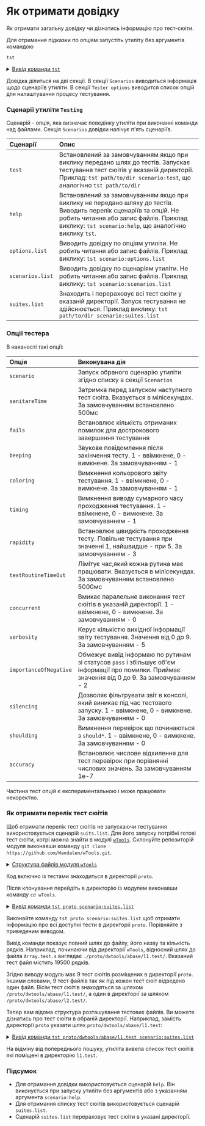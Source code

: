 # Як отримати довідку

Як отримати загальну довідку чи дізнатись інформацію про тест-сюіти.

Для отримання підказки по опціям запустіть утиліту без аргументів командою

```
tst
```

<details>
  <summary><u>Вивід команди <code>tst</code></u></summary>

```
[user@user ~]$ tst
Scenarios :
  test : run tests, default scenario
  help : get help
  options.list : list available options
  scenarios.list : list available scenarios
  suites.list : list available suites

Tester options
  scenario : Name of scenario to launch. To get scenarios list use scenario : "scenarios.list". Try: "node Some.test.js scenario:scenarios.list"
  sanitareTime : Delay between runs of test suites and after the last to get sure nothing throwen asynchronously later.
  fails : Maximum number of fails allowed before shutting down testing.
  beeping : Make diagnosticBeep sound after testing to let developer know it's done.
  coloring : Switch on/off coloring.
  timing : Switch on/off measuing of time.
  rapidity : How rapid teststing should be done. Increasing of the option decrase number of test routine to be executed. For rigorous testing 0 or 1 should be used. 5 for the fastest. Default is 3.
  routineTimeOut : Limits the time that each test routine can use. If execution of routine takes too long time then fail will be reaported and error throwen. Default is 5000 ms.
  concurrent : Runs test suite in parallel with other test suites.
  verbosity : Level of details of report. Zero for nothing, one for single line report, nine for maximum verbosity. Default is 5. Short-cut: "v". Try: "node Some.test.js v:2"
  importanceOfNegative : Increase verbosity of test checks which fails. It helps to see only fails and hide passes. Default is 9. Short-cut: "n".
  silencing : Hooking and silencing of object's of testing console output to make clean report of testing.
  shoulding : Switch on/off all should* tests checks.
  accuracy : Change default accuracy. Each test routine could have own accuracy, which cant be overwritten by this option.

```

</details>

Довідка ділиться на дві секції. В секції `Scenarios` виводиться інформація щодо сценаріїв утиліти. В секції `Tester options` виводится список опцій для налаштування процесу тестування.

### Сценарії утиліти `Testing`

Сценарій - опція, яка визначає поведінку утиліти при виконанні команди над файлами. Секція `Scenarios` довідки налічує п'ять сценаріїв.

| Сценарії         | Опис                                      |
|:-----------------|:------------------------------------------|
| `test`           | Встановлений за замовчуванням якщо при виклику передано шлях до тестів. Запускає тестування тест сюітів у вказаній директорії. Приклад: `tst path/to/dir scenario:test`, що аналогічно `tst path/to/dir` |
| `help`           | Встановлений за замовчуванням якщо при виклику не передано шляху до тестів. Виводить перелік сценаріїв та опцій. Не робить читання або запис файлів. Приклад виклику: `tst scenario:help`, що аналогічно виклику `tst`. |
| `options.list`   | Виводить довідку по опціям утиліти. Не робить читання або запис файлів. Приклад виклику: `tst scenario:options.list` |
| `scenarios.list` | Виводить довідку по сценаріям утиліти. Не робить читання або запис файлів. Приклад виклику: `tst scenario:scenarios.list` |
| `suites.list`     | Знаходить і перераховує всі тест сюіти у вказаній директорії. Запуск тестування не здійснюється. Приклад виклику: `tst path/to/dir scenario:suites.list` |

### Опції тестера

В наявності такі опції:

| Опція               | Виконувана дія                                                        |
|:--------------------|:----------------------------------------------------------------------|
| `scenario`          | Запуск обраного сценарію утиліти згідно списку в секції `Scenarios`   |
| `sanitareTime`      | Затримка перед запуском наступного тест сюіта. Вказується в мілісекундах. За замовчуванням встановлено 500мс |
| `fails`             | Встановлює кількість отриманих помилок для дострокового завершення тестування |
| `beeping`           | Звукове повідомлення після закінчення тесту. 1 - ввімкнене, 0 - вимкнене. За замовчуванням - 1 |
| `coloring`          | Вимкнення кольорового звіту тестування. 1 - ввімкнене, 0 - вимкнене. За замовчуванням - 1 |
| `timing`            | Вимкнення виводу сумарного часу проходження тестування. 1 - ввімкнене, 0 - вимкнене. За замовчуванням - 1 |
| `rapidity`          | Встановлює швидкість проходження тесту. Повільне тестування при значенні 1, найшвидше - при 5. За замовчуванням - 3 |
| `testRoutineTimeOut`| Лімітує час,який кожна рутина має працювати. Вказується в мілісекундах. За замовчуванням встановлено 5000мс |
| `concurrent`        | Вмикає паралельне виконання тест сюітів в указаній директорії. 1 - ввімкнене, 0 - вимкнене. За замовчуванням - 0 |
| `verbosity`         | Керує кількістю вихідної інформації звіту тестування. Значення від 0 до 9. За замовчуванням - 5 |
| `importanceOfNegative` | Обмежує вивід інформаю по рутинам зі статусов `pass` і збільшує об'єм інформації про помилки. Приймає значення від 0 до 9. За замовчуванням - 2 |
| `silencing`         | Дозволяє фільтрувати звіт в консолі, який виникає під час тестового запуску. 1 - ввімкнене, 0 - вимкнене. За замовчуванням - 0 |
| `shoulding`         | Вимкнення перевірок що починаються з `should*`. 1 - ввімкнене, 0 - вимкнене. За замовчуванням - 0 |
| `accuracy`          | Встановлює числове відхилення для тест перевірок при порівнянні числових значень. За замовчуванням 1е-7 |

Частина тест опцій є експериментальною і може працювати некоректно.

### Як отримати перелік тест сюітів

Щоб отримати перелік тест сюітів не запускаючи тестування використовується сценарій `suits.list`. Для його запуску потрібні готові тест сюіти, котрі можна знайти в модулі [`wTools`](<https://github.com/Wandalen/wTools>). Склонуйте репозиторій модуля виконавши команду `git clone https://github.com/Wandalen/wTools.git`.

<details>
  <summary><u>Структура файлів модуля <code>wTools</code></u></summary>

```
wTools
   ├── .git
   ├── doc
   ├── out
   ├── proto
   ├── sample
   ├── ...
   └── package.json

```

</details>

Код включно із тестами знаходиться в директорії `proto`.

Після клонування перейдіть в директорію із модулем виконавши команду `cd wTools`.

<details>
  <summary><u>Вивід команди <code>tst proto scenario:suites.list</code></u></summary>

```
[user@user ~]$ tst proto scenario:suites.list

/.../wTools/proto/dwtools/abase/l1.test/Array.test.s:19500 - enabled
/.../wTools/proto/dwtools/abase/l1.test/Diagnostics.test.s:309 - enabled
/.../wTools/proto/dwtools/abase/l1.test/Entity.test.s:808 - enabled
/.../wTools/proto/dwtools/abase/l1.test/Map.test.s:4034 - enabled
/.../wTools/proto/dwtools/abase/l1.test/Regexp.test.s:1749 - enabled
/.../wTools/proto/dwtools/abase/l1.test/Routine.test.s:1558 - enabled
/.../wTools/proto/dwtools/abase/l1.test/String.test.s:3887 - enabled
/.../wTools/proto/dwtools/abase/l1.test/Typing.test.s:97 - enabled
/.../wTools/proto/dwtools/abase/l2.test/StringTools.test.s:10462 - enabled
9 test suites

```

</details>

Виконайте команду `tst proto scenario:suites.list` щоб отримати інформацію про всі доступні тести в директорії `proto`. Порівняйте з приведеним виводом.

Вивід команди показує повний шлях до файлу, його назву та кількість рядків. Наприклад, починаючи від директорії `wTools`, відносний шлях до файла `Array.test.s` виглядає `./proto/dwtools/abase/l1.test/`. Вказаний тест файл містить 19500 рядків.

Згідно виводу модуль має 9 тест сюітів розміщених в директорії `proto`. Іншими словами, 9 тест файлів так як під кожен тест сюіт відведено один файл. Вісім тест сюітів знаходяться за шляхом `/proto/dwtools/abase/l1.test/`, а один в директорії за шляхом `/proto/dwtools/abase/l2.test/`.  

Тепер вам відома структура розташування тестових файлів. Ви можете дізнатись про тест сюіти в обраній директорії. Наприклад, замість директорії `proto` указати шлях `proto/dwtools/abase/l1.test`:

<details>
  <summary><u>Вивід команди <code>tst proto/dwtools/abase/l1.test scenario:suites.list</code></u></summary>

```
[user@user ~]$ tst proto/dwtools/abase/l1.test scenario:suites.list

/.../wTools/proto/dwtools/abase/l1.test/Array.test.s:19500 - enabled
/.../wTools/proto/dwtools/abase/l1.test/Diagnostics.test.s:309 - enabled
/.../wTools/proto/dwtools/abase/l1.test/Entity.test.s:808 - enabled
/.../wTools/proto/dwtools/abase/l1.test/Map.test.s:4034 - enabled
/.../wTools/proto/dwtools/abase/l1.test/Regexp.test.s:1749 - enabled
/.../wTools/proto/dwtools/abase/l1.test/Routine.test.s:1558 - enabled
/.../wTools/proto/dwtools/abase/l1.test/String.test.s:3887 - enabled
/.../wTools/proto/dwtools/abase/l1.test/Typing.test.s:97 - enabled
8 test suites

```

</details>

На відміну від попереднього пошуку, утиліта вивела список тест сюітів які поміщені в директорію `l1.test`.

### Підсумок

- Для отримання довідки використовується сценарій `help`. Він виконується при запуску утиліти без аргументів або з указанням аргумента `scenario:help`.
- Для отримання списку тест сюітів використовується сценарій `suites.list`.
- Сценарій `suites.list` перераховує тест сюіти в указані директорії.
